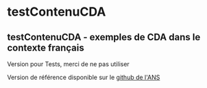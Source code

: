 # testContenuCDA
## testContenuCDA - exemples de CDA dans le contexte français
Version pour Tests, merci de ne pas utiliser

Version de référence disponible sur le [github de l'ANS](https://github.com/ansforge/TestContenuCDA)
